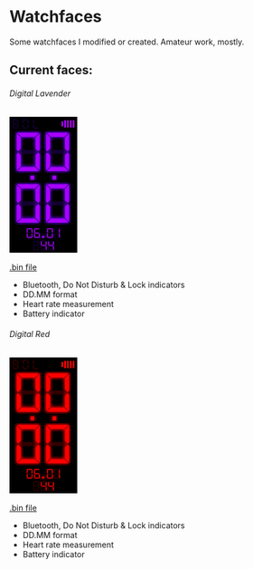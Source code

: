 # Watchfaces
Some watchfaces I modified or created. Amateur work, mostly.

## Current faces:

###### Digital Lavender
![Preview](digital_lavender/digital_lavender_packed_packed_animated.gif)

[.bin file](digital_lavender/digital_lavender_packed_packed.bin)
- Bluetooth, Do Not Disturb & Lock indicators
- DD.MM format
- Heart rate measurement
- Battery indicator

###### Digital Red
![Preview](digital_red/digital_red_packed_animated.gif)

[.bin file](digital_red/digital_red_packed.bin)
- Bluetooth, Do Not Disturb & Lock indicators
- DD.MM format
- Heart rate measurement
- Battery indicator
